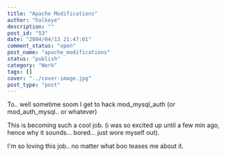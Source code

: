 ```yaml
---
title: "Apache Modifications"
author: "halkeye"
description: ""
post_id: "53"
date: "2004/04/13 21:47:01"
comment_status: "open"
post_name: "apache_modifications"
status: "publish"
category: "Work"
tags: []
cover: "../cover-image.jpg"
post_type: "post"
---
```


To.. well sometime soom I get to hack mod_mysql_auth (or mod_auth_mysql.. or whatever)

This is becoming such a cool job. (i was so excited up until a few min ago, hence why it sounds... bored... just wore myself out).

I'm so loving this job.. no matter what boo teases me about it.